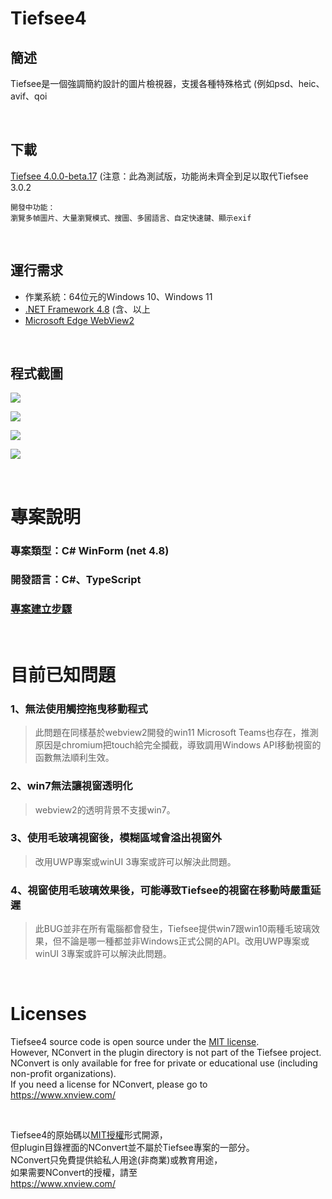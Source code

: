 # Tiefsee4

## 簡述
Tiefsee是一個強調簡約設計的圖片檢視器，支援各種特殊格式 (例如psd、heic、avif、qoi

<br>

## 下載
[Tiefsee 4.0.0-beta.17](https://github.com/hbl917070/tiefsee4/releases)
(注意：此為測試版，功能尚未齊全到足以取代Tiefsee 3.0.2  

    開發中功能：  
    瀏覽多幀圖片、大量瀏覽模式、搜圖、多國語言、自定快速鍵、顯示exif

<br>

## 運行需求
- 作業系統：64位元的Windows 10、Windows 11
- [.NET Framework 4.8](https://dotnet.microsoft.com/en-us/download/dotnet-framework/net48) (含、以上
- [Microsoft Edge WebView2](https://developer.microsoft.com/microsoft-edge/webview2/)

<br>

## 程式截圖
![](https://cdn.discordapp.com/attachments/803673073621401633/953640384238600312/2022-03-16_01-32-52.jpg)

![](https://cdn.discordapp.com/attachments/803673073621401633/917208044578951229/2021-12-06_07-56-44.jpg)

![](https://cdn.discordapp.com/attachments/803673073621401633/917208044847366223/2021-12-06_08-04-22.jpg)

![](https://cdn.discordapp.com/attachments/803673073621401633/917208044360830986/2021-12-06_07-53-54.jpg)

<br>

# 專案說明
### 專案類型：C# WinForm (net 4.8)
### 開發語言：C#、TypeScript
### [專案建立步驟](/Building.md)

<br>

# 目前已知問題
### 1、無法使用觸控拖曳移動程式
> 此問題在同樣基於webview2開發的win11 Microsoft Teams也存在，推測原因是chromium把touch給完全攔截，導致調用Windows API移動視窗的函數無法順利生效。

### 2、win7無法讓視窗透明化
> webview2的透明背景不支援win7。

### 3、使用毛玻璃視窗後，模糊區域會溢出視窗外
> 改用UWP專案或winUI 3專案或許可以解決此問題。

### 4、視窗使用毛玻璃效果後，可能導致Tiefsee的視窗在移動時嚴重延遲
> 此BUG並非在所有電腦都會發生，Tiefsee提供win7跟win10兩種毛玻璃效果，但不論是哪一種都並非Windows正式公開的API。改用UWP專案或winUI 3專案或許可以解決此問題。

<br>

# Licenses
Tiefsee4 source code is open source under the [MIT license](/LICENSE).  
However, NConvert in the plugin directory is not part of the Tiefsee project.  
NConvert is only available for free for private or educational use (including non-profit organizations).  
If you need a license for NConvert, please go to  
https://www.xnview.com/

<br>

Tiefsee4的原始碼以[MIT授權](/LICENSE)形式開源，  
但plugin目錄裡面的NConvert並不屬於Tiefsee專案的一部分。  
NConvert只免費提供給私人用途(非商業)或教育用途，  
如果需要NConvert的授權，請至  
https://www.xnview.com/
